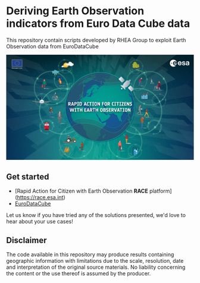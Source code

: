 # Deriving Earth Observation indicators from Euro Data Cube data
This repository contain scripts developed by RHEA Group to exploit Earth Observation data from EuroDataCube

<p><center> <img src="images/race_logo.jpg" width="700"/> </p></center>

## Get started
- [Rapid Action for Citizen with Earth Observation **RACE** platform] (https://race.esa.int) 
- [EuroDataCube](https://eurodatacube.com/)

Let us know if you have tried any of the solutions presented, we'd love to hear about your use cases!

## Disclaimer
The code available in this repository may produce results containing geographic information with limitations due to the scale, resolution, date and interpretation of the original source materials. No liability concerning the content or the use thereof is assumed by the producer.

